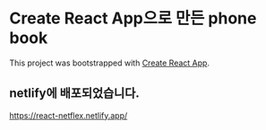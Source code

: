 # Create React App으로 만든 phone book

This project was bootstrapped with [Create React App](https://github.com/facebook/create-react-app).

## netlify에 배포되었습니다.
https://react-netflex.netlify.app/
